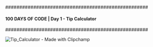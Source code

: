 
###################################################
#### 100 DAYS OF CODE | Day 1 - Tip Calculator ####
###################################################


![Tip_Calculator - Made with Clipchamp](https://user-images.githubusercontent.com/44852992/198446457-cbbefe47-eeee-4f5f-84da-57969959a503.gif)

